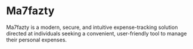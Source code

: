 # Ma7fazty
Ma7fazty is a modern, secure, and intuitive expense-tracking solution directed at individuals seeking a convenient, user-friendly tool to manage their personal expenses. 

